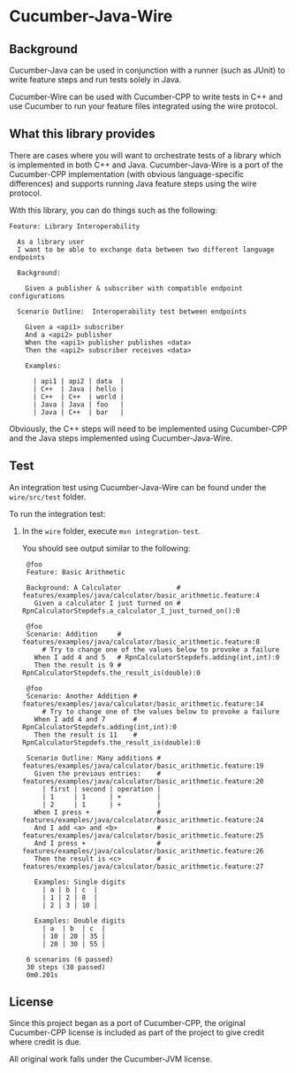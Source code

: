 # Cucumber-Java-Wire

## Background

Cucumber-Java can be used in conjunction with a runner (such as JUnit)
to write feature steps and run tests solely in Java.

Cucumber-Wire can be used with Cucumber-CPP to write tests in C++ and use
Cucumber to run your feature files integrated using the wire protocol.

## What this library provides

There are cases where you will want to orchestrate tests of a library
which is implemented in both C++ and Java. Cucumber-Java-Wire is a port
of the Cucumber-CPP implementation (with obvious language-specific
differences) and supports running Java feature steps using the wire
protocol.

With this library, you can do things such as the following:

    Feature: Library Interoperability

      As a library user
      I want to be able to exchange data between two different language endpoints

      Background:

        Given a publisher & subscriber with compatible endpoint configurations

      Scenario Outline:  Interoperability test between endpoints

        Given a <api1> subscriber
        And a <api2> publisher
        When the <api1> publisher publishes <data>
        Then the <api2> subscriber receives <data>

        Examples:

          | api1 | api2 | data  |
          | C++  | Java | hello |
          | C++  | C++  | world |
          | Java | Java | foo   |
          | Java | C++  | bar   |

Obviously, the C++ steps will need to be implemented using Cucumber-CPP
and the Java steps implemented using Cucumber-Java-Wire.

## Test

An integration test using Cucumber-Java-Wire can be found under the `wire/src/test` folder.

To run the integration test:

1. In the `wire` folder, execute `mvn integration-test`.

   You should see output similar to the following:
   
        @foo
        Feature: Basic Arithmetic

        Background: A Calculator              # features/examples/java/calculator/basic_arithmetic.feature:4
          Given a calculator I just turned on # RpnCalculatorStepdefs.a_calculator_I_just_turned_on():0

        @foo
        Scenario: Addition     # features/examples/java/calculator/basic_arithmetic.feature:8
            # Try to change one of the values below to provoke a failure
          When I add 4 and 5   # RpnCalculatorStepdefs.adding(int,int):0
          Then the result is 9 # RpnCalculatorStepdefs.the_result_is(double):0

        @foo
        Scenario: Another Addition # features/examples/java/calculator/basic_arithmetic.feature:14
            # Try to change one of the values below to provoke a failure
          When I add 4 and 7       # RpnCalculatorStepdefs.adding(int,int):0
          Then the result is 11    # RpnCalculatorStepdefs.the_result_is(double):0

        Scenario Outline: Many additions # features/examples/java/calculator/basic_arithmetic.feature:19
          Given the previous entries:    # features/examples/java/calculator/basic_arithmetic.feature:20
            | first | second | operation |
            | 1     | 1      | +         |
            | 2     | 1      | +         |
          When I press +                 # features/examples/java/calculator/basic_arithmetic.feature:24
          And I add <a> and <b>          # features/examples/java/calculator/basic_arithmetic.feature:25
          And I press +                  # features/examples/java/calculator/basic_arithmetic.feature:26
          Then the result is <c>         # features/examples/java/calculator/basic_arithmetic.feature:27

          Examples: Single digits
            | a | b | c  |
            | 1 | 2 | 8  |
            | 2 | 3 | 10 |

          Examples: Double digits
            | a  | b  | c  |
            | 10 | 20 | 35 |
            | 20 | 30 | 55 |

        6 scenarios (6 passed)
        30 steps (30 passed)
        0m0.201s

## License

Since this project began as a port of Cucumber-CPP, the original Cucumber-CPP
license is included as part of the project to give credit where credit is due.

All original work falls under the Cucumber-JVM license.
